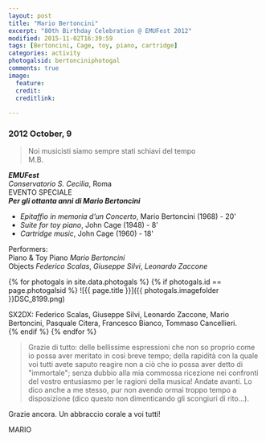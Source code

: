 ```yaml
---
layout: post
title: "Mario Bertoncini"
excerpt: "80th Birthday Celebration @ EMUFest 2012"
modified: 2015-11-02T16:39:59
tags: [Bertoncini, Cage, toy, piano, cartridge]
categories: activity
photogalsid: bertonciniphotogal
comments: true
image: 
  feature: 
  credit: 
  creditlink:
 
---
```


### 2012 October, 9

>Noi musicisti siamo sempre stati schiavi del tempo    
M.B.

***EMUFest***    
*Conservatorio S. Cecilia*, Roma    
EVENTO SPECIALE    
***Per gli ottanta anni di Mario Bertoncini***

 - *Epitaffio in memoria d’un Concerto*, Mario Bertoncini (1968) - 20'
 - *Suite for toy piano*, John Cage (1948) - 8'
 - *Cartridge music*, John Cage (1960) - 18'
 
Performers:  
Piano & Toy Piano *Mario Bertoncini*    
Objects *Federico Scalas*, *Giuseppe Silvi*, *Leonardo Zaccone*

{% for photogals in site.data.photogals %}
{% if photogals.id == page.photogalsid %}
![{{ page.title }}]({{ photogals.imagefolder }}DSC_8199.png)
<figcaption>
  SX2DX: Federico Scalas, Giuseppe Silvi, Leonardo Zaccone, Mario Bertoncini, Pasquale Citera, Francesco Bianco, Tommaso Cancellieri.
</figcaption>
{% endif %}
{% endfor %}

>Grazie di tutto: delle bellissime espressioni che non so
proprio come io possa aver meritato in così breve tempo; della rapidità con
la quale voi tutti avete saputo reagire non a ciò che io possa aver detto di
"immortale"; senza dubbio alla mia commossa ricezione nei confronti del
vostro entusiasmo per le ragioni della musica! Andate avanti. Lo dico anche
a me stesso, pur non avendo ormai troppo tempo a disposizione (dico questo
non dimenticando gli scongiuri di rito...).
>
Grazie ancora. Un abbraccio corale a voi tutti!
>
MARIO

